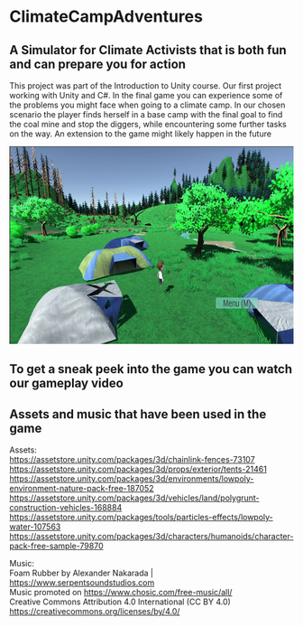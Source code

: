 # ClimateCampAdventures
## A Simulator for Climate Activists that is both fun and can prepare you for action
This project was part of the Introduction to Unity course. Our first project working with Unity and C#. In the final game you can experience some of the problems you might face when going to a climate camp. In our chosen scenario the player finds herself in a base camp with the final goal to find the coal mine and stop the diggers, while encountering some further tasks on the way. An extension to the game might likely happen in the future

<p align="center">
  <img src="ClimateCampAdventures.JPG" alt="Start image from game" width = 600 height=350/>
</p>

## To get a sneak peek into the game you can watch our gameplay video

## Assets and music that have been used in the game
Assets:\
https://assetstore.unity.com/packages/3d/chainlink-fences-73107 \
https://assetstore.unity.com/packages/3d/props/exterior/tents-21461 \
https://assetstore.unity.com/packages/3d/environments/lowpoly-environment-nature-pack-free-187052 \
https://assetstore.unity.com/packages/3d/vehicles/land/polygrunt-construction-vehicles-168884 \
https://assetstore.unity.com/packages/tools/particles-effects/lowpoly-water-107563 \
https://assetstore.unity.com/packages/3d/characters/humanoids/character-pack-free-sample-79870 

Music:\
Foam Rubber by Alexander Nakarada | https://www.serpentsoundstudios.com \
Music promoted on https://www.chosic.com/free-music/all/ \
Creative Commons Attribution 4.0 International (CC BY 4.0) \
https://creativecommons.org/licenses/by/4.0/ 

